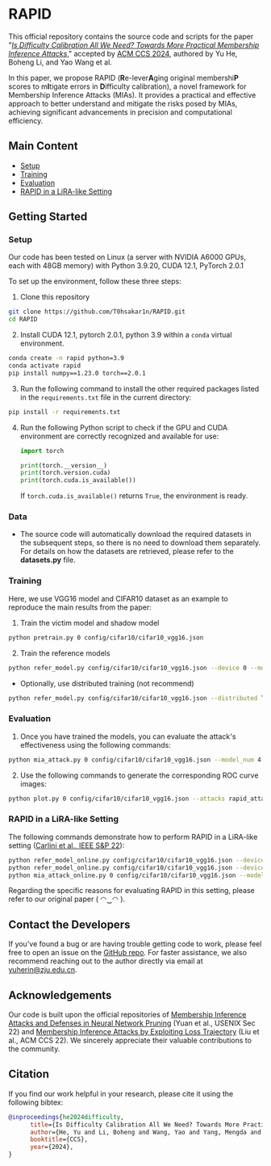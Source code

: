 # RAPID

This official repository contains the source code and scripts for the paper "*[Is Difficulty Calibration All We Need? Towards More Practical Membership Inference Attacks](https://arxiv.org/abs/2409.00426)*," accepted by [ACM CCS 2024](https://www.sigsac.org/ccs/CCS2024/home.html), authored by Yu He, Boheng Li, and Yao Wang et al. 

In this paper, we propose RAPID (**R**e-lever**A**ging original membershi**P** scores to m**I**tigate errors in **D**ifficulty calibration), a novel framework for Membership Inference Attacks (MIAs). It provides a practical and effective approach to better understand and mitigate the risks posed by MIAs, achieving significant advancements in precision and computational efficiency.

## Main Content
- [Setup](#Setup)
- [Training](#Training)
- [Evaluation](#Evaluation)
- [RAPID in a LiRA-like Setting](#RAPID-in-a-LiRA-like-Setting)

## Getting Started

### Setup

Our code has been tested on Linux (a server with NVIDIA A6000 GPUs, each with 48GB memory) with Python 3.9.20, CUDA 12.1, PyTorch 2.0.1

To set up the environment, follow these three steps:

1. Clone this repository 
```bash
git clone https://github.com/T0hsakar1n/RAPID.git
cd RAPID
```

2. Install CUDA 12.1, pytorch 2.0.1, python 3.9 within a `conda` virtual environment.
```bash
conda create -n rapid python=3.9
conda activate rapid
pip install numpy==1.23.0 torch==2.0.1
```
3. Run the following command to install the other required packages listed in the `requirements.txt` file in the current directory:
```bash
pip install -r requirements.txt
```

4. Run the following Python script to check if the GPU and CUDA environment are correctly recognized and available for use:

   ```python
   import torch
   
   print(torch.__version__)
   print(torch.version.cuda)
   print(torch.cuda.is_available())
   ```

   If `torch.cuda.is_available()` returns `True`, the environment is ready. 

### Data
- The source code will automatically download the required datasets in the subsequent steps, so there is no need to download them separately. For details on how the datasets are retrieved, please refer to the **datasets.py** file.

### Training

Here, we use VGG16 model and CIFAR10 dataset as an example to reproduce the main results from the paper:

1. Train the victim model and shadow model
```bash
python pretrain.py 0 config/cifar10/cifar10_vgg16.json
```

2. Train the reference models
```bash
python refer_model.py config/cifar10/cifar10_vgg16.json --device 0 --model_num 4
```
- Optionally, use distributed training (not recommend) 
```bash
python refer_model.py config/cifar10/cifar10_vgg16.json --distributed True --world_size 4 --model_num 4
```

### Evaluation
1. Once you have trained the models, you can evaluate the attack's effectiveness using the following commands:
```bash
python mia_attack.py 0 config/cifar10/cifar10_vgg16.json --model_num 4 --query_num 8
```
2. Use the following commands to generate the corresponding ROC curve images:
```bash
python plot.py 0 config/cifar10/cifar10_vgg16.json --attacks rapid_attack
```

### RAPID in a LiRA-like Setting

The following commands demonstrate how to perform RAPID in a LiRA-like setting ([Carlini et al., IEEE S&P 22](https://ieeexplore.ieee.org/abstract/document/9833649/)):
```bash
python refer_model_online.py config/cifar10/cifar10_vgg16.json --device 0 --model_num 64 --state victim
python refer_model_online.py config/cifar10/cifar10_vgg16.json --device 0 --model_num 64 --state shadow
python mia_attack_online.py 0 config/cifar10/cifar10_vgg16.json --model_num 64 --query_num 8
```
Regarding the specific reasons for evaluating RAPID in this setting, please refer to our original paper ( ◠‿◠ ).

## Contact the Developers

If you've found a bug or are having trouble getting code to work, please feel free to open an issue on the [<u>GitHub repo</u>](https://github.com/T0hsakar1n/Is-Difficulty-Calibration-All-We-Need-Towards-More-Practical-Membership-Inference-Attacks). For faster assistance, we also recommend reaching out to the author directly via email at yuherin@zju.edu.cn.

## Acknowledgements

Our code is built upon the official repositories of [Membership Inference Attacks and Defenses in Neural Network Pruning](https://github.com/Machine-Learning-Security-Lab/mia_prune) (Yuan et al., USENIX Sec 22) and [Membership Inference Attacks by Exploiting Loss Trajectory](https://github.com/DennisLiu2022/Membership-Inference-Attacks-by-Exploiting-Loss-Trajectory) (Liu et al., ACM CCS 22). We sincerely appreciate their valuable contributions to the community.

## Citation

If you find our work helpful in your research, please cite it using the following bibtex:
```bibtex
@inproceedings{he2024difficulty,
      title={Is Difficulty Calibration All We Need? Towards More Practical Membership Inference Attacks}, 
      author={He, Yu and Li, Boheng and Wang, Yao and Yang, Mengda and Wang, Juan and Hu, Hongxin and Zhao, Xingyu},
      booktitle={CCS},
      year={2024},
}
```